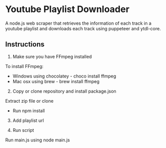 # Youtube Playlist Downloader

A node.js web scraper that retrieves the information of each track in a youtube playlist and downloads each track using puppeteer and ytdl-core.

## Instructions

1. Make sure you have FFmpeg installed

To install FFmpeg:
- Windows using chocolatey - choco install ffmpeg
- Mac osx using brew - brew install ffmpeg

2. Copy or clone repository and install package.json

Extract zip file or clone
- Run npm install

3. Add playlist url 

4. Run script

Run main.js using node main.js
